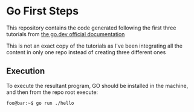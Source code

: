 # Go First Steps

This repository contains the code generated following the first three tutorials from [the go.dev official documentation](https://go.dev/doc/tutorial/)

This is not an exact copy of the tutorials as I've been integrating all the content in only one repo instead of creating three different ones

## Execution
To execute the resultant program, GO should be installed in the machine, and then from the repo root execute:

```console
foo@bar:~$ go run ./hello
```
